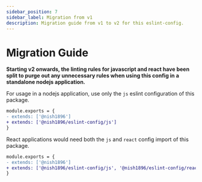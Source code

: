 ```yaml
---
sidebar_position: 7
sidebar_label: Migration from v1
description: Migration guide from v1 to v2 for this eslint-config.
---
```


# Migration Guide

**Starting v2 onwards, the linting rules for javascript and react have been split to purge out any unnecessary rules when using this config in a standalone nodejs application.** 

For usage in a nodejs application, use only the `js` eslint configuration of this package. 

```diff
module.exports = {
- extends: ['@nish1896']
+ extends: ['@nish1896/eslint-config/js']
}
```

React applications would need both the `js` and `react` config import of this package.
```diff
module.exports = {
- extends: ['@nish1896']
+ extends: ['@nish1896/eslint-config/js', '@nish1896/eslint-config/react']
}
```